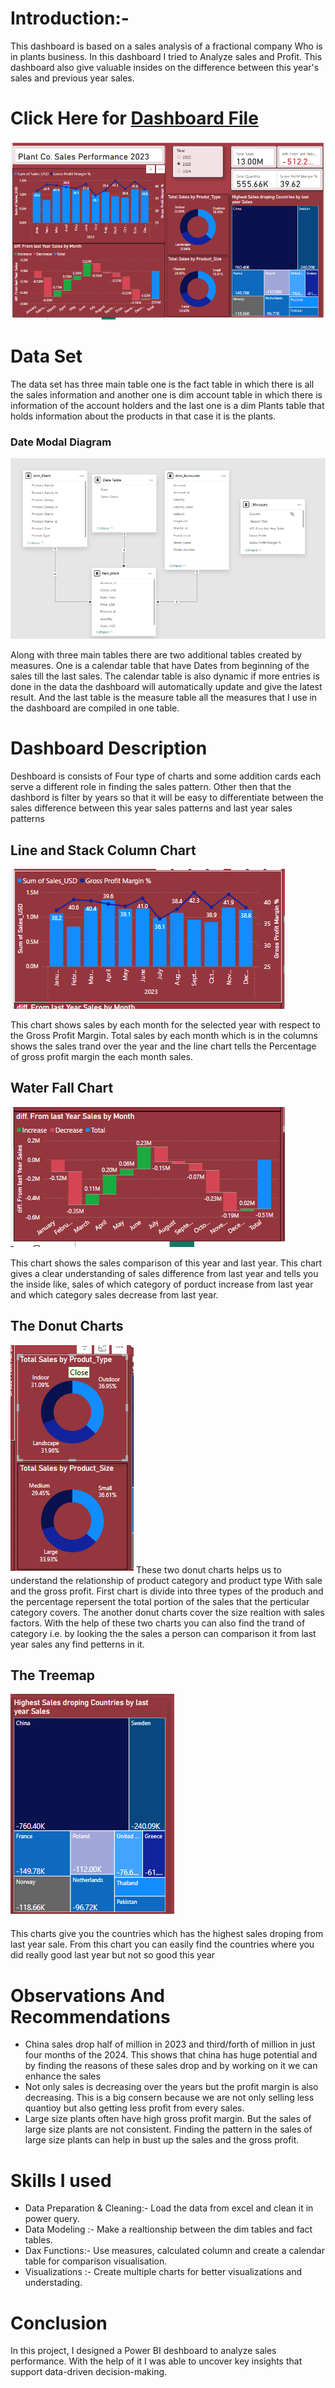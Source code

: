 # Introduction:-
This dashboard is based on a sales analysis of a fractional company Who is in plants business.
In this dashboard I tried to Analyze sales and Profit. This dashboard also give valuable insides on the difference between this year's sales and previous year sales.
<rn>
<rn>
<rn>


<rn>

# Click Here for [Dashboard File](Plant%20Co.%20Performance%20Dashboard.pbix)

  ![dashbord pic](https://github.com/Lovemann1/Sales_Perf._Power_BI/blob/main/Assets/Dashboard%20View.png)

  # Data Set 
The data set has three main table one is the fact table in which there is all the sales information and another one
is dim account table in which there is information of the account holders and the last one is a dim Plants table that holds information about the products in that case it is the plants.

### Date Modal Diagram 
![date set](Assets/Data%20Set%20.png)

<rn>
Along with three main tables there are two additional tables created by measures. One is a calendar table that have Dates from beginning of the sales till the last sales. The calendar table is also dynamic if 
 more entries is done in the data the dashboard will automatically update and give the latest result. And the last table is the measure table all the measures that I use in the dashboard are compiled in one table.

 # Dashboard Description 
  Deshboard is consists of Four type of charts and some addition cards each serve a different role in finding the sales pattern. Other then that the dashbord is filter by years so that it will be easy to differentiate between the sales difference between this year sales patterns and last year sales patterns
 
  ## Line and Stack Column Chart
  
  ![sales and cross Profit](https://github.com/Lovemann1/Sales_Perf._Power_BI/blob/main/Assets/Relation%20in%20Sales%20and%20Gross%20profit%20%25.png?raw=true)
  
  <rn>
  

  This chart shows sales by each month for the selected year with respect to the Gross Profit Margin. Total sales by each month which is in the columns shows the sales trand over the year and the line chart tells the Percentage of gross profit margin the each month sales.
  ## Water Fall Chart 
  ![water fall chart](https://github.com/Lovemann1/Sales_Perf._Power_BI/blob/main/Assets/Sales%20Comparison%20From%20last%20Year.png?raw=true)
  
  <rn>
  
  This chart shows the sales comparison of this year and last year. This chart gives a clear understanding of sales difference from last year and tells you the inside like, sales of which category of porduct increase from last year and which category sales decrease from last year.
  ## The Donut Charts
  ![dounat charts](https://github.com/Lovemann1/Sales_Perf._Power_BI/blob/main/Assets/Sales%20by%20Product%20Category%20and%20Size.png?raw=true)
  These two donut charts helps us to understand the relationship of product category and product type With sale and the gross profit. First chart is divide into three types of the produch and the percentage repersent the total portion of the sales that the perticular category covers. The another donut charts cover the size realtion with sales factors. With the help of these two charts you can also find the trand of category i.e. by looking the the sales a person can comparison it from last year sales any find petterns in it.
  ## The Treemap 
  ![countries with highest sale drop](https://github.com/Lovemann1/Sales_Perf._Power_BI/blob/main/Assets/Countries%20With%20highest%20sales%20droping%20from%20last%20year.png?raw=true)
  <rn>
  
  This charts give you the countries which has the highest sales droping from last year sale. From this chart you can easily find the countries where you did really good last year but not so good this year 

  # Observations And Recommendations

  - China sales drop half of million in 2023 and third/forth of million in just four months of the 2024. This shows that china has huge potential and by finding the reasons of these sales drop and by working on it we can enhance the sales 
  - Not only sales is decreasing over the years but the profit margin is also decreasing. This is a big consern because we are not only selling less quantioy but also getting less profit from every sales.
  - Large size plants often have high gross profit margin. But the sales of large size plants are not consistent. Finding the pattern in the sales of large size plants can help in bust up the sales and the gross profit.
# Skills I used 
- Data Preparation & Cleaning:- Load the data from excel and clean it in power query.
- Data Modeling :- Make a realtionship between the dim tables and fact tables.
- Dax Functions:- Use measures, calculated column and create a calendar table for comparison visualisation.
- Visualizations :- Create multiple charts for better visualizations and understading.
# Conclusion 
In this project, I designed a Power BI deshboard to analyze sales performance. With the help of it I was able to uncover key insights that support data-driven decision-making.
  
  


  
  

 
